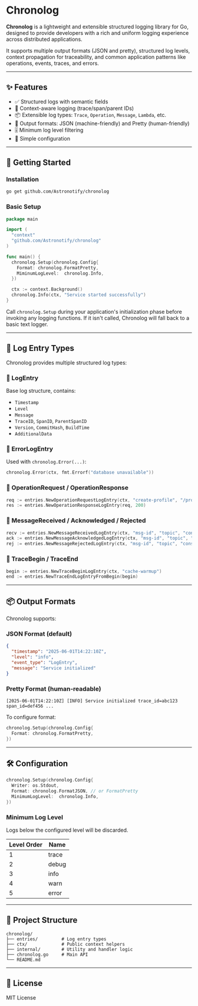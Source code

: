 # Chronolog

**Chronolog** is a lightweight and extensible structured logging library for Go, designed to provide developers with a rich and uniform logging experience across distributed applications.

It supports multiple output formats (JSON and pretty), structured log levels, context propagation for traceability, and common application patterns like operations, events, traces, and errors.

---

## ✨ Features

- ✅ Structured logs with semantic fields
- 🧵 Context-aware logging (trace/span/parent IDs)
- 📦 Extensible log types: `Trace`, `Operation`, `Message`, `Lambda`, etc.
- 📃 Output formats: JSON (machine-friendly) and Pretty (human-friendly)
- 🎚️ Minimum log level filtering
- 🔧 Simple configuration

---

## 🚀 Getting Started

### Installation

```bash
go get github.com/Astronotify/chronolog
```

### Basic Setup

```go
package main

import (
  "context"
  "github.com/Astronotify/chronolog"
)

func main() {
  chronolog.Setup(chronolog.Config{
    Format: chronolog.FormatPretty,
    MiminumLogLevel:  chronolog.Info,
  })

  ctx := context.Background()
  chronolog.Info(ctx, "Service started successfully")
}
```

Call `chronolog.Setup` during your application's initialization phase before
invoking any logging functions. If it isn't called, Chronolog will fall back to
a basic text logger.

---

## 🧱 Log Entry Types

Chronolog provides multiple structured log types:

### 🔹 LogEntry

Base log structure, contains:

- `Timestamp`
- `Level`
- `Message`
- `TraceID`, `SpanID`, `ParentSpanID`
- `Version`, `CommitHash`, `BuildTime`
- `AdditionalData`

### 🔹 ErrorLogEntry

Used with `chronolog.Error(...)`:
```go
chronolog.Error(ctx, fmt.Errorf("database unavailable"))
```

### 🔹 OperationRequest / OperationResponse

```go
req := entries.NewOperationRequestLogEntry(ctx, "create-profile", "/profile", "123", "POST")
res := entries.NewOperationResponseLogEntry(req, 200)
```

### 🔹 MessageReceived / Acknowledged / Rejected

```go
recv := entries.NewMessageReceivedLogEntry(ctx, "msg-id", "topic", "consumer-a")
ack := entries.NewMessageAcknowledgedLogEntry(ctx, "msg-id", "topic", "consumer-a")
rej := entries.NewMessageRejectedLogEntry(ctx, "msg-id", "topic", "consumer-a", "invalid payload")
```

### 🔹 TraceBegin / TraceEnd

```go
begin := entries.NewTraceBeginLogEntry(ctx, "cache-warmup")
end := entries.NewTraceEndLogEntryFromBegin(begin)
```

---

## 📦 Output Formats

Chronolog supports:

### JSON Format (default)
```json
{
  "timestamp": "2025-06-01T14:22:10Z",
  "level": "info",
  "event_type": "LogEntry",
  "message": "Service initialized"
}
```

### Pretty Format (human-readable)
```
[2025-06-01T14:22:10Z] [INFO] Service initialized trace_id=abc123 span_id=def456 ...
```

To configure format:

```go
chronolog.Setup(chronolog.Config{
  Format: chronolog.FormatPretty,
})
```

---

## 🛠 Configuration

```go
chronolog.Setup(chronolog.Config{
  Writer: os.Stdout,
  Format: chronolog.FormatJSON, // or FormatPretty
  MinimumLogLevel:  chronolog.Info,
})
```

### Minimum Log Level

Logs below the configured level will be discarded.

| Level Order | Name  |
|-------------|-------|
| 1           | trace |
| 2           | debug |
| 3           | info  |
| 4           | warn  |
| 5           | error |

---

## 📂 Project Structure

```
chronolog/
├── entries/         # Log entry types
├── ctx/             # Public context helpers
├── internal/        # Utility and handler logic
├── chronolog.go     # Main API
└── README.md
```

---

## 📖 License

MIT License
